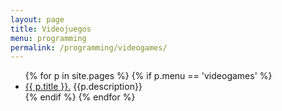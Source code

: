 ```yaml
---
layout: page
title: Videojuegos
menu: programming
permalink: /programming/videogames/
---
```


<ul>
    {% for p in site.pages %}
        {% if p.menu == 'videogames' %}
            <li><a href="{{ p.url }}">{{ p.title }}.</a> {{p.description}}</li>
        {% endif %}
    {% endfor %}
</ul>